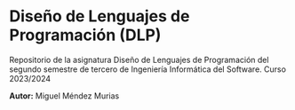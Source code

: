 # Diseño de Lenguajes de Programación (DLP)
Repositorio de la asignatura Diseño de Lenguajes de Programación del segundo semestre de tercero de Ingeniería Informática del Software. Curso 2023/2024

**Autor:** Miguel Méndez Murias
